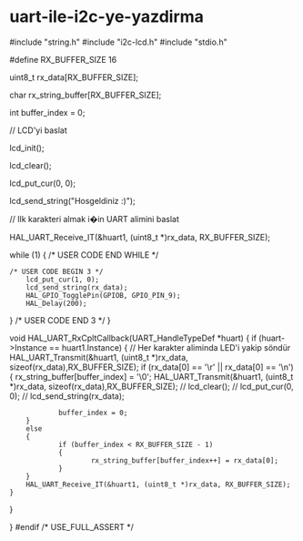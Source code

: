 # uart-ile-i2c-ye-yazdirma

#include "string.h"
#include "i2c-lcd.h"
#include "stdio.h"

#define RX_BUFFER_SIZE 16

uint8_t rx_data[RX_BUFFER_SIZE];

char rx_string_buffer[RX_BUFFER_SIZE];

int buffer_index = 0;


  // LCD'yi baslat
  
  lcd_init();
  
  lcd_clear();
	
 lcd_put_cur(0, 0);
 
  lcd_send_string("Hosgeldiniz :)");
  
  // Ilk karakteri almak i�in UART alimini baslat
  
  HAL_UART_Receive_IT(&huart1, (uint8_t *)rx_data, RX_BUFFER_SIZE);

  while (1)
  {
    /* USER CODE END WHILE */

    /* USER CODE BEGIN 3 */
		lcd_put_cur(1, 0);
		lcd_send_string(rx_data);
		HAL_GPIO_TogglePin(GPIOB, GPIO_PIN_9);
		HAL_Delay(200);
  }
  /* USER CODE END 3 */
}


void HAL_UART_RxCpltCallback(UART_HandleTypeDef *huart)
{
	if (huart->Instance == huart1.Instance)
	{
	 // Her karakter aliminda LED'i yakip söndür
		HAL_UART_Transmit(&huart1, (uint8_t *)rx_data, sizeof(rx_data),RX_BUFFER_SIZE);
		if (rx_data[0] == '\r' || rx_data[0] == '\n')
		{
				rx_string_buffer[buffer_index] = '\0';
				HAL_UART_Transmit(&huart1, (uint8_t *)rx_data, sizeof(rx_data),RX_BUFFER_SIZE);
//				lcd_clear();
//				lcd_put_cur(0, 0);
//				lcd_send_string(rx_data);
				
				buffer_index = 0;
		}
		else
		{
				if (buffer_index < RX_BUFFER_SIZE - 1)
				{
						rx_string_buffer[buffer_index++] = rx_data[0];
				}
		}
		HAL_UART_Receive_IT(&huart1, (uint8_t *)rx_data, RX_BUFFER_SIZE);
	}
}

}
#endif /* USE_FULL_ASSERT */
